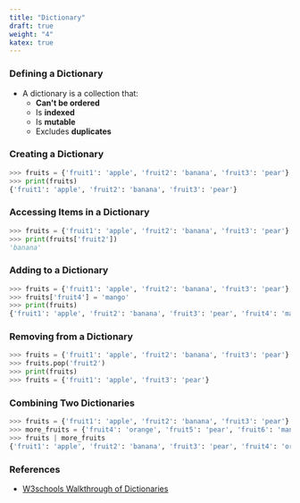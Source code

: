 ```yaml
---
title: "Dictionary"
draft: true
weight: "4"
katex: true
---
```


### Defining a Dictionary
- A dictionary is a collection that:
	- **Can't be ordered**
	- Is **indexed**
	- Is **mutable**
	- Excludes **duplicates**

### Creating a Dictionary

```python
>>> fruits = {'fruit1': 'apple', 'fruit2': 'banana', 'fruit3': 'pear'}
>>> print(fruits)
{'fruit1': 'apple', 'fruit2': 'banana', 'fruit3': 'pear'}
```

### Accessing Items in a Dictionary

```python
>>> fruits = {'fruit1': 'apple', 'fruit2': 'banana', 'fruit3': 'pear'}
>>> print(fruits['fruit2'])
'banana'
```

### Adding to a Dictionary

```python
>>> fruits = {'fruit1': 'apple', 'fruit2': 'banana', 'fruit3': 'pear'}
>>> fruits['fruit4'] = 'mango'
>>> print(fruits)
{'fruit1': 'apple', 'fruit2': 'banana', 'fruit3': 'pear', 'fruit4': 'mango'}
```

### Removing from a Dictionary

```python
>>> fruits = {'fruit1': 'apple', 'fruit2': 'banana', 'fruit3': 'pear'}
>>> fruits.pop('fruit2')
>>> print(fruits)
>>> fruits = {'fruit1': 'apple', 'fruit3': 'pear'}
```

### Combining Two Dictionaries

```python
>>> fruits = {'fruit1': 'apple', 'fruit2': 'banana', 'fruit3': 'pear'}
>>> more_fruits = {'fruit4': 'orange', 'fruit5': 'pear', 'fruit6': 'mango'}
>>> fruits | more_fruits
{'fruit1': 'apple', 'fruit2': 'banana', 'fruit3': 'pear', 'fruit4': 'orange', 'fruit5': 'pear', 'fruit6': 'mango'}
```

### References
- [W3schools Walkthrough of Dictionaries](https://www.w3schools.com/python/python_dictionaries.asp)
